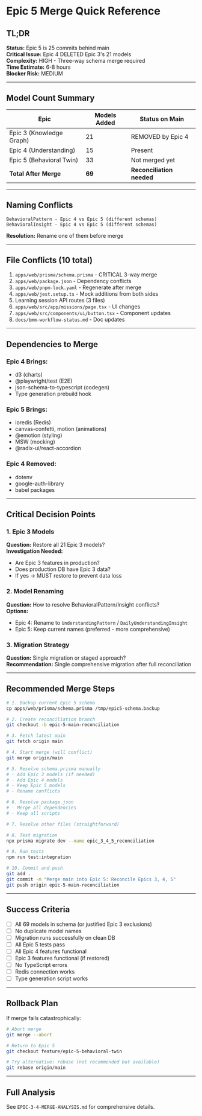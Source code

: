 # Epic 5 Merge Quick Reference

## TL;DR

**Status:** Epic 5 is 25 commits behind main  
**Critical Issue:** Epic 4 DELETED Epic 3's 21 models  
**Complexity:** HIGH - Three-way schema merge required  
**Time Estimate:** 6-8 hours  
**Blocker Risk:** MEDIUM

---

## Model Count Summary

| Epic | Models Added | Status on Main |
|------|--------------|----------------|
| Epic 3 (Knowledge Graph) | 21 | REMOVED by Epic 4 |
| Epic 4 (Understanding) | 15 | Present |
| Epic 5 (Behavioral Twin) | 33 | Not merged yet |
| **Total After Merge** | **69** | **Reconciliation needed** |

---

## Naming Conflicts

```
BehavioralPattern - Epic 4 vs Epic 5 (different schemas)
BehavioralInsight - Epic 4 vs Epic 5 (different schemas)
```

**Resolution:** Rename one of them before merge

---

## File Conflicts (10 total)

1. `apps/web/prisma/schema.prisma` - CRITICAL 3-way merge
2. `apps/web/package.json` - Dependency conflicts
3. `apps/web/pnpm-lock.yaml` - Regenerate after merge
4. `apps/web/jest.setup.ts` - Mock additions from both sides
5. Learning session API routes (3 files)
6. `apps/web/src/app/missions/page.tsx` - UI changes
7. `apps/web/src/components/ui/button.tsx` - Component updates
8. `docs/bmm-workflow-status.md` - Doc updates

---

## Dependencies to Merge

### Epic 4 Brings:
- d3 (charts)
- @playwright/test (E2E)
- json-schema-to-typescript (codegen)
- Type generation prebuild hook

### Epic 5 Brings:
- ioredis (Redis)
- canvas-confetti, motion (animations)
- @emotion (styling)
- MSW (mocking)
- @radix-ui/react-accordion

### Epic 4 Removed:
- dotenv
- google-auth-library
- babel packages

---

## Critical Decision Points

### 1. Epic 3 Models
**Question:** Restore all 21 Epic 3 models?  
**Investigation Needed:**
- Are Epic 3 features in production?
- Does production DB have Epic 3 data?
- If yes → MUST restore to prevent data loss

### 2. Model Renaming
**Question:** How to resolve BehavioralPattern/Insight conflicts?  
**Options:**
- Epic 4: Rename to `UnderstandingPattern` / `DailyUnderstandingInsight`
- Epic 5: Keep current names (preferred - more comprehensive)

### 3. Migration Strategy
**Question:** Single migration or staged approach?  
**Recommendation:** Single comprehensive migration after full reconciliation

---

## Recommended Merge Steps

```bash
# 1. Backup current Epic 5 schema
cp apps/web/prisma/schema.prisma /tmp/epic5-schema.backup

# 2. Create reconciliation branch
git checkout -b epic-5-main-reconciliation

# 3. Fetch latest main
git fetch origin main

# 4. Start merge (will conflict)
git merge origin/main

# 5. Resolve schema.prisma manually
# - Add Epic 3 models (if needed)
# - Add Epic 4 models
# - Keep Epic 5 models
# - Rename conflicts

# 6. Resolve package.json
# - Merge all dependencies
# - Keep all scripts

# 7. Resolve other files (straightforward)

# 8. Test migration
npx prisma migrate dev --name epic_3_4_5_reconciliation

# 9. Run tests
npm run test:integration

# 10. Commit and push
git add .
git commit -m "Merge main into Epic 5: Reconcile Epics 3, 4, 5"
git push origin epic-5-main-reconciliation
```

---

## Success Criteria

- [ ] All 69 models in schema (or justified Epic 3 exclusions)
- [ ] No duplicate model names
- [ ] Migration runs successfully on clean DB
- [ ] All Epic 5 tests pass
- [ ] All Epic 4 features functional
- [ ] Epic 3 features functional (if restored)
- [ ] No TypeScript errors
- [ ] Redis connection works
- [ ] Type generation script works

---

## Rollback Plan

If merge fails catastrophically:

```bash
# Abort merge
git merge --abort

# Return to Epic 5
git checkout feature/epic-5-behavioral-twin

# Try alternative: rebase (not recommended but available)
git rebase origin/main
```

---

## Full Analysis

See `EPIC-3-4-MERGE-ANALYSIS.md` for comprehensive details.

